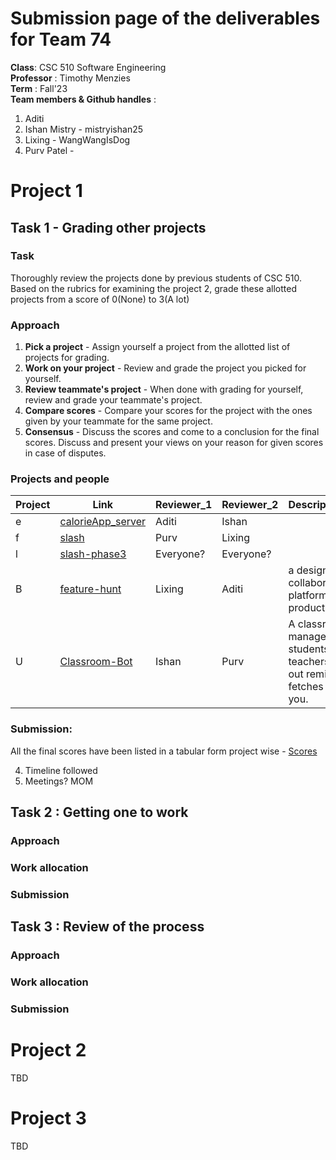 # Submission page of the deliverables for Team 74
**Class**:   CSC 510 Software Engineering  
**Professor** : Timothy Menzies   
**Term** :  Fall'23  
**Team members & Github handles** :   
1. Aditi 
2. Ishan Mistry - mistryishan25
3. Lixing - WangWangIsDog
4. Purv Patel - 



# Project 1 


## Task 1 - Grading other projects 
### Task
Thoroughly review the projects done by previous students of CSC 510. Based on the rubrics for examining the project 2, grade these allotted projects from a score of 0(None) to 3(A lot) 


### Approach
1. **Pick a project** - Assign yourself a project from the allotted list of projects for grading.
2. **Work on your project** - Review and grade the project you picked for yourself.
3. **Review teammate's project** - When done with grading for yourself, review and grade your teammate's project.
4. **Compare scores** - Compare your scores for the project with the ones given by your teammate for the same project.
5. **Consensus** - Discuss the scores and come to a conclusion for the final scores. Discuss and present your views on your reason for given scores in case of disputes. 

### Projects and people

| Project | Link                                             | Reviewer_1 | Reviewer_2 | Description(Yours)                                      |
| ------- | ------------------------------------------------ | ---------- | ---------- | -------------------------------------------------------- |
| e       | [calorieApp_server](https://github.com/deekay2310/calorieApp_server) | Aditi      | Ishan      |                                                          |
| f       | [slash](https://github.com/NCSU-Group7-SE2021/slash/)               | Purv       | Lixing     |                                                          |
| l       | [slash-phase3](https://github.com/rohan22shah/slash-phase3)        | Everyone?  | Everyone?  |                                                          |
| B       | [feature-hunt](https://github.com/elric97/feature-hunt)            | Lixing     | Aditi      |   a design collaboration platform for product features                                                      |
| U       | [Classroom-Bot](https://github.com/tanay105/Classroom-Bot)        | Ishan      | Purv       | A classroom manager for students and teachers. It gives out reminders, fetches links for you. |

### Submission: 

All the final scores have been listed in a tabular form project wise - [Scores](https://github.com/aditicsalunkhe/NCSU_SE23_G74/blob/main/proj1/README.md#score-tables-for-allotted-projects)


4. Timeline followed 
5. Meetings? MOM 

## Task 2 : Getting one to work

### Approach
### Work allocation
### Submission

## Task 3 : Review of the process

### Approach
### Work allocation
### Submission

# Project 2
TBD

# Project 3 
TBD
